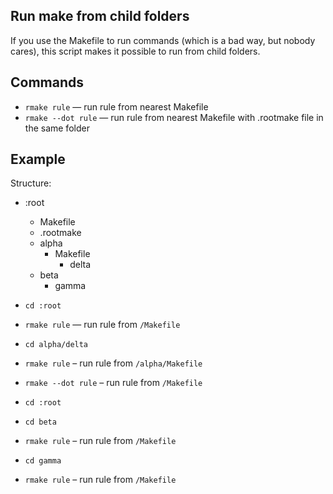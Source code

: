Run make from child folders
---------------------------

If you use the Makefile to run commands (which is a bad way, but nobody cares), 
this script makes it possible to run from child folders.

Commands
--------
* `rmake rule` — run rule from nearest Makefile
* `rmake --dot rule` — run rule from nearest Makefile with .rootmake file in the same folder

Example
-------
Structure:
* :root
  * Makefile
  * .rootmake
  * alpha
    * Makefile
      * delta
  * beta
    * gamma

* `cd :root`
* `rmake rule` — run rule from `/Makefile`
* `cd alpha/delta`
* `rmake rule` – run rule from `/alpha/Makefile`
* `rmake --dot rule` – run rule from `/Makefile`
* `cd :root`
* `cd beta` 
* `rmake rule` – run rule from `/Makefile`
* `cd gamma`
* `rmake rule` – run rule from `/Makefile`
